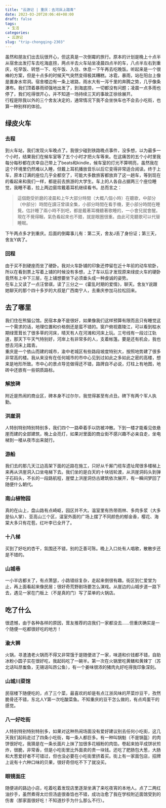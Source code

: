 ```yaml
---
title: "云游记 | 重庆：去河床上踏青"
date: 2023-03-20T20:06:48+08:00
draft: false
tags: 
 - 生活
categories: 
 - 云游记
slug: "trip-chongqing-2303"
---
```


虽然和朋友们出去玩很开心，但这真是一次倒霉的旅行。原本的计划是晚上十点半从宿舍出发打车去吃海底捞，两点半去火车站坐凌晨四点半的车，八点半左右到重庆，吃早饭、转悠一下、吃午饭、入住、休息一下午再去吃晚饭。听起来是一个很棒的方案，但是十点多的时候天气突然变得极其糟糕。冰雹，暴雨，站在阳台上像是置身水帘洞。宿舍楼边有一条上坡路，雨水大有一泻千里的奔腾之势，几乎像条瀑布。我们顶着暴雨顽强地出发了，到海底捞，一切都没有问题；凌晨一点多雨也停了，我们吃得很开心，并不知道一场持续三天的事故正徐徐展开。  
行程是除我以外的三个舍友决定的，通常情况下我不会坐快车也不会去小吃街，也算一种别样的体验。
## 绿皮火车
### 去程
到火车站，我们发现火车晚点了。我很少碰到铁路晚点事件，没多想，以为最多一个小时，结果我们在候车室等了五个小时才把火车等来。在这痛苦的五个小时里我每分每秒都在庆幸自己带上了beats和kindle，候车室的灯光不算明亮，虽然我在这个环境里仍然难以入睡，但戴上耳机播放音乐以后它变得非常适合阅读。终于上车，原本订满的座位几乎全都空了，可能大多数旅客都放弃了这一趟车，等到现在的看起来和我们一样，都是前去旅游的大学生。车上的人各自占据两三个座位睡觉，我睡不着，拉上两边窗帘戴着耳机继续看书。总而言之：
>這個飽受折磨的凌晨和上午大部分時間（大概八個小時）在聽歌，中部分（中部分）時間在讀汪曾祺全集，小部分時間在看手機，更小部分時間在睡覺。估計睡了兩小時不到吧，都是戴著耳機聽著歌睡的，一小會兒就會醒。現在不覺得睏，氣色看起來也不錯，就是眼圈很重。由此可見聽歌可以代替睡眠。

下午两点多才到重庆。后面的倒霉事儿有：第二天，舍友J丢了身份证；第三天，舍友Y病了。
### 回程
由于买不到硬座而坐了硬卧。我对火车卧铺的印象还停留在近十年前的动车软卧，所以在看到票上写着上铺的时候没有多想，上了车以后才发现原来绿皮火车的硬卧竟然有上中下三层，在上铺想要坐下必须垂头成一种虔诚的姿势。  
在车上又读了一点汪曾祺，读了三分之一《霍乱时期的爱情》，聊天。舍友Y说跟她聊天的那个四十多岁的大叔是广西南宁人，去重庆参加马拉松回来。
## 去了哪里
我们住在熊猫公馆。民宿本身不是很好，如果像我们这样预算有限而且只有睡觉这一个需求的话，地理位置和价格倒还是蛮不错的。窗户俯视嘉陵江，可以看到枯水期绿茸茸长了很多草的河床，晴天有人在河滩和河床上玩。三号线有一段过江轨道，那天下午天气特别好，河岸上有非常多的人，支着帐篷。要是还有机会，我也想去河床上踏青。  
重庆是一个依山而建的城市，渝中老城区有些路段坡度特别大，按照地势建了很多非常高的楼。我从来没有在任何城市的市中心见到过如此之多如此之密的高楼，想来是地形所致。市中心的景点导览做得还不错，路牌自不必说，灯柱上有地图，地砖中还嵌有一些铜质路标。
### 解放碑
附近是热闹的商业区，碑本身不过尔尔，我觉得甚至有点丑。碑下有两个军人执勤。
### 洪崖洞
人特别特别特别特别多，我们四个一路牵着手以防被冲散。下到一楼才能看见依悬崖而建的全部建筑，晚上会亮灯，如果对里面的商业街不感兴趣不必亲自走，坐电梯到一楼从夜市出来就行。
### 游船
我们去的那几天江边高架下面的近路在施工，只好从千厮门缆车遗址爬很多楼梯上来再从洪崖洞入口坐电梯下去。我们坐的是白天的十块钱轮渡，从洪崖洞码头到弹子石码头，不长的一段路航程，崖壁上洪崖洞仿古建筑依次展开，有一瞬间梦回了随便什么朝代。
### 南山植物园
真的在山上，盘山路有点崎岖，园区并不大。温室里有热带雨林、多肉多浆（大多是仙人掌）、亚高山三个区，温室外面的广场上摆了不同颜色的郁金香，樱花、海棠大多只有花苞，红叶李已全开了。
### 十八梯
买到了好吃的杏干，氛围还不错，别的乏善可陈。晚上入口处有人唱歌，散散步还是不错的。
### 山城巷
一小半店都关了，有点萧瑟，小路错综复杂，走起来倒很有趣。街区到仁爱堂为止，再上面看起来像民居；很好奇荒野剧场要怎么演戏。从崖边的山城步道一路下去，遇见一家在门板上（不是真的门）写了菜单的火锅店。

## 吃了什么
很遗憾，由于各种各样的原因，茸友推荐的店我们一家都没去……但重庆确实是一个随便一吃都很好吃的地方！
### 渝大狮
火锅，寻渣渣老火锅而不得又非常饿于是随便进了一家，味道和价钱都不错，自助冰粉小圆子实在很好吃，我起码吃了一碗半。第一次在火锅里吃黄鳝和黄辣丁（苏北话叫昂蚩鱼，无锡话叫昂公鱼），有一个姜味很浓的猪肉丸好吃得我印象深刻。
### 山城川菜馆
民宿楼下随便吃的，点了三个菜，最喜欢的却是有点江浙风味的芹菜炒豆干，孜然脆骨还不错，东北人Y第一次吃酸菜鱼。不知重庆的豆干怎么做的，有点鸡蛋干的感觉。
### 八一好吃街
人特别特别特别特别多，如果对这种热闹场面没有爱好建议别去任何小吃街，这几天我们起码走过了四条小吃街，每一条人都巨多。有一种叫锅魁（不是锅盔）的肉饼很好吃，我猜是在一条长面片上抹了加很多花椒粉的肉馅，卷起来拍平成饼状煎炸，很脆，非常香，但是小吃街里比外面卖的贵一块钱。还吃了肥肠包大葱，大肠和大葱爱好者不可错过，但也没必要在小吃街里挤着买。街上有一家面包店，招牌上说有十六种口味的贝果，很好奇但吃不下了就没买。
### 眼镜面庄
随便进的路边小店，吃着吃着发现店里逐渐坐满了来吃夜宵的本地人。点了二两红油抄手，虽然煮得太烂但汤底很香馅也不错，成功治愈了我在学校附近面馆受到的伤害（那家面很好吃！不知道抄手为什么那么不行）。